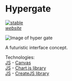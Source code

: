 Hypergate
=============
[![stable](http://badges.github.io/stability-badges/dist/stable.svg)](http://github.com/badges/stability-badges) <br>
[*website*](http://hypergate.eric.hosting) <br>

![Image of hyper gate](http://imgur.com/XroElJw.png) <br>

A futuristic interface concept. <br>

Technologies: <br>
[JS](https://en.wikipedia.org/wiki/JavaScript) - [Canvas](https://en.wikipedia.org/wiki/Canvas_element) <br>
[JS](https://en.wikipedia.org/wiki/JavaScript) - [Chart.js library](http://www.chartjs.org/) <br>
[JS](https://en.wikipedia.org/wiki/JavaScript) - [CreateJS library](http://www.createjs.com/) <br>
